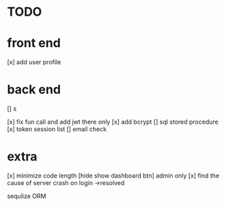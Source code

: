 # TODO

# front end

[x] add user profile

# back end

[] s

[x] fix fun call and add jwt there only
[x] add bcrypt
[] sql stored procedure
[x] token session list
[] email check

# extra

[x] minimize code length
[hide show dashboard btn] admin only
[x] find the cause of server crash on login
->resolved

sequlize ORM

<!-- app.get("/convert", (req, res) => {
  var sql = "select * from user_demo";
  sqlQueryExecution(req.params.token, sql, (result) => {
    // console.log(result);
    for (let i = 0; i < 15; i++) {
      console.log(result[i].first_name);
      bcrypt.hash(result[i].pwd, saltRounds, function (err, hash) {
        var sql = `update user_demo set pwd ='${hash}'  where id = '${result[i].id}'`;
        sqlQueryExecution(req.body.token, sql, (result) => {});
      });
    }
  });
}); -->

